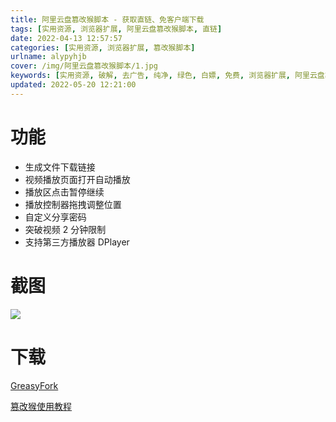 ```yaml
---
title: 阿里云盘篡改猴脚本 - 获取直链、免客户端下载
tags: [实用资源, 浏览器扩展, 阿里云盘篡改猴脚本, 直链]
date: 2022-04-13 12:57:57
categories: [实用资源, 浏览器扩展, 篡改猴脚本]
urlname: alypyhjb
cover: /img/阿里云盘篡改猴脚本/1.jpg
keywords: [实用资源, 破解, 去广告, 纯净, 绿色, 白嫖, 免费, 浏览器扩展, 阿里云盘篡改猴脚本, 直链]
updated: 2022-05-20 12:21:00
---
```


# 功能

- 生成文件下载链接
- 视频播放页面打开自动播放
- 播放区点击暂停继续
- 播放控制器拖拽调整位置
- 自定义分享密码
- 突破视频 2 分钟限制
- 支持第三方播放器 DPlayer

# 截图

![](/img/阿里云盘篡改猴脚本/2.jpg)

# 下载

[GreasyFork](https://greasyfork.org/scripts/425955)

[篡改猴使用教程](/tampermonkey/)
